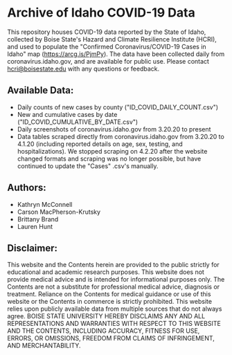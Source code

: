 # Archive of Idaho COVID-19 Data 

This repository houses COVID-19 data reported by the State of Idaho, collected by Boise State's Hazard and Climate Resilience Institute (HCRI), and used to populate the "Confirmed Coronavirus/COVID-19 Cases in Idaho" map (https://arcg.is/PjmPy). The data have been collected daily from coronavirus.idaho.gov, and are available for public use. Please contact hcri@boisestate.edu with any questions or feedback.

## Available Data:
- Daily counts of new cases by county ("ID_COVID_DAILY_COUNT.csv")
- New and cumulative cases by date ("ID_COVID_CUMULATIVE_BY_DATE.csv")
- Daily screenshots of coronavirus.idaho.gov from 3.20.20 to present
- Data tables scraped directly from coronavirus.idaho.gov from 3.20.20 to 4.1.20 (including reported details on age, sex, testing, and hospitalizations). We stopped scraping on 4.2.20 after the website changed formats and scraping was no longer possible, but have continued to update the "Cases" .csv's manually.

## Authors:
- Kathryn McConnell
- Carson MacPherson-Krutsky
- Brittany Brand
- Lauren Hunt

## Disclaimer: 
This website and the Contents herein are provided to the public strictly for educational and academic research purposes. This website does not provide medical advice and is intended for informational purposes only. The Contents are not a substitute for professional medical advice, diagnosis or treatment. Reliance on the Contents for medical guidance or use of this website or the Contents in commerce is strictly prohibited. This website relies upon publicly available data from multiple sources that do not always agree. BOISE STATE UNIVERSITY HEREBY DISCLAIMS ANY AND ALL REPRESENTATIONS AND WARRANTIES WITH RESPECT TO THIS WEBSITE AND THE CONTENTS, INCLUDING ACCURACY, FITNESS FOR USE, ERRORS, OR OMISSIONS, FREEDOM FROM CLAIMS OF INFRINGEMENT, AND MERCHANTABILITY.
